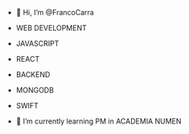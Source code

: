- 👋 Hi, I’m @FrancoCarra
  
- WEB DEVELOPMENT
- JAVASCRIPT
- REACT
- BACKEND
- MONGODB
- SWIFT

- 🌱 I’m currently learning PM in ACADEMIA NUMEN

<!---
FrancoCarra/FrancoCarra is a ✨ special ✨ repository because its `README.md` (this file) appears on your GitHub profile.
You can click the Preview link to take a look at your changes.
--->
